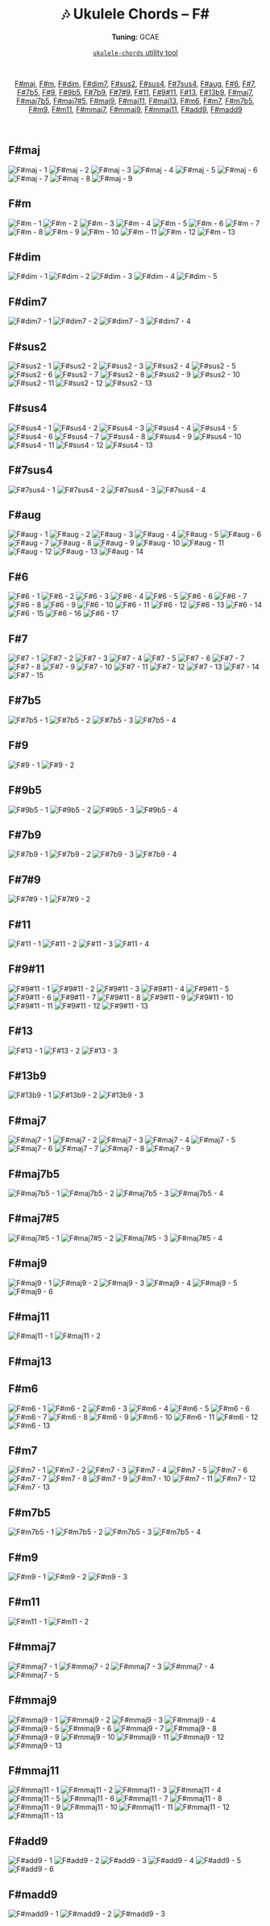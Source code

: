 <div align="center">
	<h1>🎶 Ukulele Chords – F#</h1>
	<p>
		<strong>Tuning:</strong> GCAE
	</p>
	<p>
    	<a href="https://github.com/capevace/ukulele-chords"><code>ukulele-chords</code> utility tool</a>
	</p>
	<br>
	<p>
		<a href="#Fmaj">F#maj</a>, <a href="#Fm">F#m</a>, <a href="#Fdim">F#dim</a>, <a href="#Fdim7">F#dim7</a>, <a href="#Fsus2">F#sus2</a>, <a href="#Fsus4">F#sus4</a>, <a href="#F7sus4">F#7sus4</a>, <a href="#Faug">F#aug</a>, <a href="#F6">F#6</a>, <a href="#F7">F#7</a>, <a href="#F7b5">F#7b5</a>, <a href="#F9">F#9</a>, <a href="#F9b5">F#9b5</a>, <a href="#F7b9">F#7b9</a>, <a href="#F79">F#7#9</a>, <a href="#F11">F#11</a>, <a href="#F911">F#9#11</a>, <a href="#F13">F#13</a>, <a href="#F13b9">F#13b9</a>, <a href="#Fmaj7">F#maj7</a>, <a href="#Fmaj7b5">F#maj7b5</a>, <a href="#Fmaj75">F#maj7#5</a>, <a href="#Fmaj9">F#maj9</a>, <a href="#Fmaj11">F#maj11</a>, <a href="#Fmaj13">F#maj13</a>, <a href="#Fm6">F#m6</a>, <a href="#Fm7">F#m7</a>, <a href="#Fm7b5">F#m7b5</a>, <a href="#Fm9">F#m9</a>, <a href="#Fm11">F#m11</a>, <a href="#Fmmaj7">F#mmaj7</a>, <a href="#Fmmaj9">F#mmaj9</a>, <a href="#Fmmaj11">F#mmaj11</a>, <a href="#Fadd9">F#add9</a>, <a href="#Fmadd9">F#madd9</a>
	</p>
</div>
<br>


## F#maj

![F#maj - 1](https://raw.githubusercontent.com/Capevace/ukulele-chords/main/svgs/F%23maj.svg) ![F#maj - 2](https://raw.githubusercontent.com/Capevace/ukulele-chords/main/svgs/F%23maj-2.svg) ![F#maj - 3](https://raw.githubusercontent.com/Capevace/ukulele-chords/main/svgs/F%23maj-3.svg) ![F#maj - 4](https://raw.githubusercontent.com/Capevace/ukulele-chords/main/svgs/F%23maj-4.svg) ![F#maj - 5](https://raw.githubusercontent.com/Capevace/ukulele-chords/main/svgs/F%23maj-5.svg) ![F#maj - 6](https://raw.githubusercontent.com/Capevace/ukulele-chords/main/svgs/F%23maj-6.svg) ![F#maj - 7](https://raw.githubusercontent.com/Capevace/ukulele-chords/main/svgs/F%23maj-7.svg) ![F#maj - 8](https://raw.githubusercontent.com/Capevace/ukulele-chords/main/svgs/F%23maj-8.svg) ![F#maj - 9](https://raw.githubusercontent.com/Capevace/ukulele-chords/main/svgs/F%23maj-9.svg) 

## F#m

![F#m - 1](https://raw.githubusercontent.com/Capevace/ukulele-chords/main/svgs/F%23m.svg) ![F#m - 2](https://raw.githubusercontent.com/Capevace/ukulele-chords/main/svgs/F%23m-2.svg) ![F#m - 3](https://raw.githubusercontent.com/Capevace/ukulele-chords/main/svgs/F%23m-3.svg) ![F#m - 4](https://raw.githubusercontent.com/Capevace/ukulele-chords/main/svgs/F%23m-4.svg) ![F#m - 5](https://raw.githubusercontent.com/Capevace/ukulele-chords/main/svgs/F%23m-5.svg) ![F#m - 6](https://raw.githubusercontent.com/Capevace/ukulele-chords/main/svgs/F%23m-6.svg) ![F#m - 7](https://raw.githubusercontent.com/Capevace/ukulele-chords/main/svgs/F%23m-7.svg) ![F#m - 8](https://raw.githubusercontent.com/Capevace/ukulele-chords/main/svgs/F%23m-8.svg) ![F#m - 9](https://raw.githubusercontent.com/Capevace/ukulele-chords/main/svgs/F%23m-9.svg) ![F#m - 10](https://raw.githubusercontent.com/Capevace/ukulele-chords/main/svgs/F%23m-10.svg) ![F#m - 11](https://raw.githubusercontent.com/Capevace/ukulele-chords/main/svgs/F%23m-11.svg) ![F#m - 12](https://raw.githubusercontent.com/Capevace/ukulele-chords/main/svgs/F%23m-12.svg) ![F#m - 13](https://raw.githubusercontent.com/Capevace/ukulele-chords/main/svgs/F%23m-13.svg) 

## F#dim

![F#dim - 1](https://raw.githubusercontent.com/Capevace/ukulele-chords/main/svgs/F%23dim.svg) ![F#dim - 2](https://raw.githubusercontent.com/Capevace/ukulele-chords/main/svgs/F%23dim-2.svg) ![F#dim - 3](https://raw.githubusercontent.com/Capevace/ukulele-chords/main/svgs/F%23dim-3.svg) ![F#dim - 4](https://raw.githubusercontent.com/Capevace/ukulele-chords/main/svgs/F%23dim-4.svg) ![F#dim - 5](https://raw.githubusercontent.com/Capevace/ukulele-chords/main/svgs/F%23dim-5.svg) 

## F#dim7

![F#dim7 - 1](https://raw.githubusercontent.com/Capevace/ukulele-chords/main/svgs/F%23dim7.svg) ![F#dim7 - 2](https://raw.githubusercontent.com/Capevace/ukulele-chords/main/svgs/F%23dim7-2.svg) ![F#dim7 - 3](https://raw.githubusercontent.com/Capevace/ukulele-chords/main/svgs/F%23dim7-3.svg) ![F#dim7 - 4](https://raw.githubusercontent.com/Capevace/ukulele-chords/main/svgs/F%23dim7-4.svg) 

## F#sus2

![F#sus2 - 1](https://raw.githubusercontent.com/Capevace/ukulele-chords/main/svgs/F%23sus2.svg) ![F#sus2 - 2](https://raw.githubusercontent.com/Capevace/ukulele-chords/main/svgs/F%23sus2-2.svg) ![F#sus2 - 3](https://raw.githubusercontent.com/Capevace/ukulele-chords/main/svgs/F%23sus2-3.svg) ![F#sus2 - 4](https://raw.githubusercontent.com/Capevace/ukulele-chords/main/svgs/F%23sus2-4.svg) ![F#sus2 - 5](https://raw.githubusercontent.com/Capevace/ukulele-chords/main/svgs/F%23sus2-5.svg) ![F#sus2 - 6](https://raw.githubusercontent.com/Capevace/ukulele-chords/main/svgs/F%23sus2-6.svg) ![F#sus2 - 7](https://raw.githubusercontent.com/Capevace/ukulele-chords/main/svgs/F%23sus2-7.svg) ![F#sus2 - 8](https://raw.githubusercontent.com/Capevace/ukulele-chords/main/svgs/F%23sus2-8.svg) ![F#sus2 - 9](https://raw.githubusercontent.com/Capevace/ukulele-chords/main/svgs/F%23sus2-9.svg) ![F#sus2 - 10](https://raw.githubusercontent.com/Capevace/ukulele-chords/main/svgs/F%23sus2-10.svg) ![F#sus2 - 11](https://raw.githubusercontent.com/Capevace/ukulele-chords/main/svgs/F%23sus2-11.svg) ![F#sus2 - 12](https://raw.githubusercontent.com/Capevace/ukulele-chords/main/svgs/F%23sus2-12.svg) ![F#sus2 - 13](https://raw.githubusercontent.com/Capevace/ukulele-chords/main/svgs/F%23sus2-13.svg) 

## F#sus4

![F#sus4 - 1](https://raw.githubusercontent.com/Capevace/ukulele-chords/main/svgs/F%23sus4.svg) ![F#sus4 - 2](https://raw.githubusercontent.com/Capevace/ukulele-chords/main/svgs/F%23sus4-2.svg) ![F#sus4 - 3](https://raw.githubusercontent.com/Capevace/ukulele-chords/main/svgs/F%23sus4-3.svg) ![F#sus4 - 4](https://raw.githubusercontent.com/Capevace/ukulele-chords/main/svgs/F%23sus4-4.svg) ![F#sus4 - 5](https://raw.githubusercontent.com/Capevace/ukulele-chords/main/svgs/F%23sus4-5.svg) ![F#sus4 - 6](https://raw.githubusercontent.com/Capevace/ukulele-chords/main/svgs/F%23sus4-6.svg) ![F#sus4 - 7](https://raw.githubusercontent.com/Capevace/ukulele-chords/main/svgs/F%23sus4-7.svg) ![F#sus4 - 8](https://raw.githubusercontent.com/Capevace/ukulele-chords/main/svgs/F%23sus4-8.svg) ![F#sus4 - 9](https://raw.githubusercontent.com/Capevace/ukulele-chords/main/svgs/F%23sus4-9.svg) ![F#sus4 - 10](https://raw.githubusercontent.com/Capevace/ukulele-chords/main/svgs/F%23sus4-10.svg) ![F#sus4 - 11](https://raw.githubusercontent.com/Capevace/ukulele-chords/main/svgs/F%23sus4-11.svg) ![F#sus4 - 12](https://raw.githubusercontent.com/Capevace/ukulele-chords/main/svgs/F%23sus4-12.svg) ![F#sus4 - 13](https://raw.githubusercontent.com/Capevace/ukulele-chords/main/svgs/F%23sus4-13.svg) 

## F#7sus4

![F#7sus4 - 1](https://raw.githubusercontent.com/Capevace/ukulele-chords/main/svgs/F%237sus4.svg) ![F#7sus4 - 2](https://raw.githubusercontent.com/Capevace/ukulele-chords/main/svgs/F%237sus4-2.svg) ![F#7sus4 - 3](https://raw.githubusercontent.com/Capevace/ukulele-chords/main/svgs/F%237sus4-3.svg) ![F#7sus4 - 4](https://raw.githubusercontent.com/Capevace/ukulele-chords/main/svgs/F%237sus4-4.svg) 

## F#aug

![F#aug - 1](https://raw.githubusercontent.com/Capevace/ukulele-chords/main/svgs/F%23aug.svg) ![F#aug - 2](https://raw.githubusercontent.com/Capevace/ukulele-chords/main/svgs/F%23aug-2.svg) ![F#aug - 3](https://raw.githubusercontent.com/Capevace/ukulele-chords/main/svgs/F%23aug-3.svg) ![F#aug - 4](https://raw.githubusercontent.com/Capevace/ukulele-chords/main/svgs/F%23aug-4.svg) ![F#aug - 5](https://raw.githubusercontent.com/Capevace/ukulele-chords/main/svgs/F%23aug-5.svg) ![F#aug - 6](https://raw.githubusercontent.com/Capevace/ukulele-chords/main/svgs/F%23aug-6.svg) ![F#aug - 7](https://raw.githubusercontent.com/Capevace/ukulele-chords/main/svgs/F%23aug-7.svg) ![F#aug - 8](https://raw.githubusercontent.com/Capevace/ukulele-chords/main/svgs/F%23aug-8.svg) ![F#aug - 9](https://raw.githubusercontent.com/Capevace/ukulele-chords/main/svgs/F%23aug-9.svg) ![F#aug - 10](https://raw.githubusercontent.com/Capevace/ukulele-chords/main/svgs/F%23aug-10.svg) ![F#aug - 11](https://raw.githubusercontent.com/Capevace/ukulele-chords/main/svgs/F%23aug-11.svg) ![F#aug - 12](https://raw.githubusercontent.com/Capevace/ukulele-chords/main/svgs/F%23aug-12.svg) ![F#aug - 13](https://raw.githubusercontent.com/Capevace/ukulele-chords/main/svgs/F%23aug-13.svg) ![F#aug - 14](https://raw.githubusercontent.com/Capevace/ukulele-chords/main/svgs/F%23aug-14.svg) 

## F#6

![F#6 - 1](https://raw.githubusercontent.com/Capevace/ukulele-chords/main/svgs/F%236.svg) ![F#6 - 2](https://raw.githubusercontent.com/Capevace/ukulele-chords/main/svgs/F%236-2.svg) ![F#6 - 3](https://raw.githubusercontent.com/Capevace/ukulele-chords/main/svgs/F%236-3.svg) ![F#6 - 4](https://raw.githubusercontent.com/Capevace/ukulele-chords/main/svgs/F%236-4.svg) ![F#6 - 5](https://raw.githubusercontent.com/Capevace/ukulele-chords/main/svgs/F%236-5.svg) ![F#6 - 6](https://raw.githubusercontent.com/Capevace/ukulele-chords/main/svgs/F%236-6.svg) ![F#6 - 7](https://raw.githubusercontent.com/Capevace/ukulele-chords/main/svgs/F%236-7.svg) ![F#6 - 8](https://raw.githubusercontent.com/Capevace/ukulele-chords/main/svgs/F%236-8.svg) ![F#6 - 9](https://raw.githubusercontent.com/Capevace/ukulele-chords/main/svgs/F%236-9.svg) ![F#6 - 10](https://raw.githubusercontent.com/Capevace/ukulele-chords/main/svgs/F%236-10.svg) ![F#6 - 11](https://raw.githubusercontent.com/Capevace/ukulele-chords/main/svgs/F%236-11.svg) ![F#6 - 12](https://raw.githubusercontent.com/Capevace/ukulele-chords/main/svgs/F%236-12.svg) ![F#6 - 13](https://raw.githubusercontent.com/Capevace/ukulele-chords/main/svgs/F%236-13.svg) ![F#6 - 14](https://raw.githubusercontent.com/Capevace/ukulele-chords/main/svgs/F%236-14.svg) ![F#6 - 15](https://raw.githubusercontent.com/Capevace/ukulele-chords/main/svgs/F%236-15.svg) ![F#6 - 16](https://raw.githubusercontent.com/Capevace/ukulele-chords/main/svgs/F%236-16.svg) ![F#6 - 17](https://raw.githubusercontent.com/Capevace/ukulele-chords/main/svgs/F%236-17.svg) 

## F#7

![F#7 - 1](https://raw.githubusercontent.com/Capevace/ukulele-chords/main/svgs/F%237.svg) ![F#7 - 2](https://raw.githubusercontent.com/Capevace/ukulele-chords/main/svgs/F%237-2.svg) ![F#7 - 3](https://raw.githubusercontent.com/Capevace/ukulele-chords/main/svgs/F%237-3.svg) ![F#7 - 4](https://raw.githubusercontent.com/Capevace/ukulele-chords/main/svgs/F%237-4.svg) ![F#7 - 5](https://raw.githubusercontent.com/Capevace/ukulele-chords/main/svgs/F%237-5.svg) ![F#7 - 6](https://raw.githubusercontent.com/Capevace/ukulele-chords/main/svgs/F%237-6.svg) ![F#7 - 7](https://raw.githubusercontent.com/Capevace/ukulele-chords/main/svgs/F%237-7.svg) ![F#7 - 8](https://raw.githubusercontent.com/Capevace/ukulele-chords/main/svgs/F%237-8.svg) ![F#7 - 9](https://raw.githubusercontent.com/Capevace/ukulele-chords/main/svgs/F%237-9.svg) ![F#7 - 10](https://raw.githubusercontent.com/Capevace/ukulele-chords/main/svgs/F%237-10.svg) ![F#7 - 11](https://raw.githubusercontent.com/Capevace/ukulele-chords/main/svgs/F%237-11.svg) ![F#7 - 12](https://raw.githubusercontent.com/Capevace/ukulele-chords/main/svgs/F%237-12.svg) ![F#7 - 13](https://raw.githubusercontent.com/Capevace/ukulele-chords/main/svgs/F%237-13.svg) ![F#7 - 14](https://raw.githubusercontent.com/Capevace/ukulele-chords/main/svgs/F%237-14.svg) ![F#7 - 15](https://raw.githubusercontent.com/Capevace/ukulele-chords/main/svgs/F%237-15.svg) 

## F#7b5

![F#7b5 - 1](https://raw.githubusercontent.com/Capevace/ukulele-chords/main/svgs/F%237b5.svg) ![F#7b5 - 2](https://raw.githubusercontent.com/Capevace/ukulele-chords/main/svgs/F%237b5-2.svg) ![F#7b5 - 3](https://raw.githubusercontent.com/Capevace/ukulele-chords/main/svgs/F%237b5-3.svg) ![F#7b5 - 4](https://raw.githubusercontent.com/Capevace/ukulele-chords/main/svgs/F%237b5-4.svg) 

## F#9

![F#9 - 1](https://raw.githubusercontent.com/Capevace/ukulele-chords/main/svgs/F%239.svg) ![F#9 - 2](https://raw.githubusercontent.com/Capevace/ukulele-chords/main/svgs/F%239-2.svg) 

## F#9b5

![F#9b5 - 1](https://raw.githubusercontent.com/Capevace/ukulele-chords/main/svgs/F%239b5.svg) ![F#9b5 - 2](https://raw.githubusercontent.com/Capevace/ukulele-chords/main/svgs/F%239b5-2.svg) ![F#9b5 - 3](https://raw.githubusercontent.com/Capevace/ukulele-chords/main/svgs/F%239b5-3.svg) ![F#9b5 - 4](https://raw.githubusercontent.com/Capevace/ukulele-chords/main/svgs/F%239b5-4.svg) 

## F#7b9

![F#7b9 - 1](https://raw.githubusercontent.com/Capevace/ukulele-chords/main/svgs/F%237b9.svg) ![F#7b9 - 2](https://raw.githubusercontent.com/Capevace/ukulele-chords/main/svgs/F%237b9-2.svg) ![F#7b9 - 3](https://raw.githubusercontent.com/Capevace/ukulele-chords/main/svgs/F%237b9-3.svg) ![F#7b9 - 4](https://raw.githubusercontent.com/Capevace/ukulele-chords/main/svgs/F%237b9-4.svg) 

## F#7#9

![F#7#9 - 1](https://raw.githubusercontent.com/Capevace/ukulele-chords/main/svgs/F%237%239.svg) ![F#7#9 - 2](https://raw.githubusercontent.com/Capevace/ukulele-chords/main/svgs/F%237%239-2.svg) 

## F#11

![F#11 - 1](https://raw.githubusercontent.com/Capevace/ukulele-chords/main/svgs/F%2311.svg) ![F#11 - 2](https://raw.githubusercontent.com/Capevace/ukulele-chords/main/svgs/F%2311-2.svg) ![F#11 - 3](https://raw.githubusercontent.com/Capevace/ukulele-chords/main/svgs/F%2311-3.svg) ![F#11 - 4](https://raw.githubusercontent.com/Capevace/ukulele-chords/main/svgs/F%2311-4.svg) 

## F#9#11

![F#9#11 - 1](https://raw.githubusercontent.com/Capevace/ukulele-chords/main/svgs/F%239%2311.svg) ![F#9#11 - 2](https://raw.githubusercontent.com/Capevace/ukulele-chords/main/svgs/F%239%2311-2.svg) ![F#9#11 - 3](https://raw.githubusercontent.com/Capevace/ukulele-chords/main/svgs/F%239%2311-3.svg) ![F#9#11 - 4](https://raw.githubusercontent.com/Capevace/ukulele-chords/main/svgs/F%239%2311-4.svg) ![F#9#11 - 5](https://raw.githubusercontent.com/Capevace/ukulele-chords/main/svgs/F%239%2311-5.svg) ![F#9#11 - 6](https://raw.githubusercontent.com/Capevace/ukulele-chords/main/svgs/F%239%2311-6.svg) ![F#9#11 - 7](https://raw.githubusercontent.com/Capevace/ukulele-chords/main/svgs/F%239%2311-7.svg) ![F#9#11 - 8](https://raw.githubusercontent.com/Capevace/ukulele-chords/main/svgs/F%239%2311-8.svg) ![F#9#11 - 9](https://raw.githubusercontent.com/Capevace/ukulele-chords/main/svgs/F%239%2311-9.svg) ![F#9#11 - 10](https://raw.githubusercontent.com/Capevace/ukulele-chords/main/svgs/F%239%2311-10.svg) ![F#9#11 - 11](https://raw.githubusercontent.com/Capevace/ukulele-chords/main/svgs/F%239%2311-11.svg) ![F#9#11 - 12](https://raw.githubusercontent.com/Capevace/ukulele-chords/main/svgs/F%239%2311-12.svg) ![F#9#11 - 13](https://raw.githubusercontent.com/Capevace/ukulele-chords/main/svgs/F%239%2311-13.svg) 

## F#13

![F#13 - 1](https://raw.githubusercontent.com/Capevace/ukulele-chords/main/svgs/F%2313.svg) ![F#13 - 2](https://raw.githubusercontent.com/Capevace/ukulele-chords/main/svgs/F%2313-2.svg) ![F#13 - 3](https://raw.githubusercontent.com/Capevace/ukulele-chords/main/svgs/F%2313-3.svg) 

## F#13b9

![F#13b9 - 1](https://raw.githubusercontent.com/Capevace/ukulele-chords/main/svgs/F%2313b9.svg) ![F#13b9 - 2](https://raw.githubusercontent.com/Capevace/ukulele-chords/main/svgs/F%2313b9-2.svg) ![F#13b9 - 3](https://raw.githubusercontent.com/Capevace/ukulele-chords/main/svgs/F%2313b9-3.svg) 

## F#maj7

![F#maj7 - 1](https://raw.githubusercontent.com/Capevace/ukulele-chords/main/svgs/F%23maj7.svg) ![F#maj7 - 2](https://raw.githubusercontent.com/Capevace/ukulele-chords/main/svgs/F%23maj7-2.svg) ![F#maj7 - 3](https://raw.githubusercontent.com/Capevace/ukulele-chords/main/svgs/F%23maj7-3.svg) ![F#maj7 - 4](https://raw.githubusercontent.com/Capevace/ukulele-chords/main/svgs/F%23maj7-4.svg) ![F#maj7 - 5](https://raw.githubusercontent.com/Capevace/ukulele-chords/main/svgs/F%23maj7-5.svg) ![F#maj7 - 6](https://raw.githubusercontent.com/Capevace/ukulele-chords/main/svgs/F%23maj7-6.svg) ![F#maj7 - 7](https://raw.githubusercontent.com/Capevace/ukulele-chords/main/svgs/F%23maj7-7.svg) ![F#maj7 - 8](https://raw.githubusercontent.com/Capevace/ukulele-chords/main/svgs/F%23maj7-8.svg) ![F#maj7 - 9](https://raw.githubusercontent.com/Capevace/ukulele-chords/main/svgs/F%23maj7-9.svg) 

## F#maj7b5

![F#maj7b5 - 1](https://raw.githubusercontent.com/Capevace/ukulele-chords/main/svgs/F%23maj7b5.svg) ![F#maj7b5 - 2](https://raw.githubusercontent.com/Capevace/ukulele-chords/main/svgs/F%23maj7b5-2.svg) ![F#maj7b5 - 3](https://raw.githubusercontent.com/Capevace/ukulele-chords/main/svgs/F%23maj7b5-3.svg) ![F#maj7b5 - 4](https://raw.githubusercontent.com/Capevace/ukulele-chords/main/svgs/F%23maj7b5-4.svg) 

## F#maj7#5

![F#maj7#5 - 1](https://raw.githubusercontent.com/Capevace/ukulele-chords/main/svgs/F%23maj7%235.svg) ![F#maj7#5 - 2](https://raw.githubusercontent.com/Capevace/ukulele-chords/main/svgs/F%23maj7%235-2.svg) ![F#maj7#5 - 3](https://raw.githubusercontent.com/Capevace/ukulele-chords/main/svgs/F%23maj7%235-3.svg) ![F#maj7#5 - 4](https://raw.githubusercontent.com/Capevace/ukulele-chords/main/svgs/F%23maj7%235-4.svg) 

## F#maj9

![F#maj9 - 1](https://raw.githubusercontent.com/Capevace/ukulele-chords/main/svgs/F%23maj9.svg) ![F#maj9 - 2](https://raw.githubusercontent.com/Capevace/ukulele-chords/main/svgs/F%23maj9-2.svg) ![F#maj9 - 3](https://raw.githubusercontent.com/Capevace/ukulele-chords/main/svgs/F%23maj9-3.svg) ![F#maj9 - 4](https://raw.githubusercontent.com/Capevace/ukulele-chords/main/svgs/F%23maj9-4.svg) ![F#maj9 - 5](https://raw.githubusercontent.com/Capevace/ukulele-chords/main/svgs/F%23maj9-5.svg) ![F#maj9 - 6](https://raw.githubusercontent.com/Capevace/ukulele-chords/main/svgs/F%23maj9-6.svg) 

## F#maj11

![F#maj11 - 1](https://raw.githubusercontent.com/Capevace/ukulele-chords/main/svgs/F%23maj11.svg) ![F#maj11 - 2](https://raw.githubusercontent.com/Capevace/ukulele-chords/main/svgs/F%23maj11-2.svg) 

## F#maj13



## F#m6

![F#m6 - 1](https://raw.githubusercontent.com/Capevace/ukulele-chords/main/svgs/F%23m6.svg) ![F#m6 - 2](https://raw.githubusercontent.com/Capevace/ukulele-chords/main/svgs/F%23m6-2.svg) ![F#m6 - 3](https://raw.githubusercontent.com/Capevace/ukulele-chords/main/svgs/F%23m6-3.svg) ![F#m6 - 4](https://raw.githubusercontent.com/Capevace/ukulele-chords/main/svgs/F%23m6-4.svg) ![F#m6 - 5](https://raw.githubusercontent.com/Capevace/ukulele-chords/main/svgs/F%23m6-5.svg) ![F#m6 - 6](https://raw.githubusercontent.com/Capevace/ukulele-chords/main/svgs/F%23m6-6.svg) ![F#m6 - 7](https://raw.githubusercontent.com/Capevace/ukulele-chords/main/svgs/F%23m6-7.svg) ![F#m6 - 8](https://raw.githubusercontent.com/Capevace/ukulele-chords/main/svgs/F%23m6-8.svg) ![F#m6 - 9](https://raw.githubusercontent.com/Capevace/ukulele-chords/main/svgs/F%23m6-9.svg) ![F#m6 - 10](https://raw.githubusercontent.com/Capevace/ukulele-chords/main/svgs/F%23m6-10.svg) ![F#m6 - 11](https://raw.githubusercontent.com/Capevace/ukulele-chords/main/svgs/F%23m6-11.svg) ![F#m6 - 12](https://raw.githubusercontent.com/Capevace/ukulele-chords/main/svgs/F%23m6-12.svg) ![F#m6 - 13](https://raw.githubusercontent.com/Capevace/ukulele-chords/main/svgs/F%23m6-13.svg) 

## F#m7

![F#m7 - 1](https://raw.githubusercontent.com/Capevace/ukulele-chords/main/svgs/F%23m7.svg) ![F#m7 - 2](https://raw.githubusercontent.com/Capevace/ukulele-chords/main/svgs/F%23m7-2.svg) ![F#m7 - 3](https://raw.githubusercontent.com/Capevace/ukulele-chords/main/svgs/F%23m7-3.svg) ![F#m7 - 4](https://raw.githubusercontent.com/Capevace/ukulele-chords/main/svgs/F%23m7-4.svg) ![F#m7 - 5](https://raw.githubusercontent.com/Capevace/ukulele-chords/main/svgs/F%23m7-5.svg) ![F#m7 - 6](https://raw.githubusercontent.com/Capevace/ukulele-chords/main/svgs/F%23m7-6.svg) ![F#m7 - 7](https://raw.githubusercontent.com/Capevace/ukulele-chords/main/svgs/F%23m7-7.svg) ![F#m7 - 8](https://raw.githubusercontent.com/Capevace/ukulele-chords/main/svgs/F%23m7-8.svg) ![F#m7 - 9](https://raw.githubusercontent.com/Capevace/ukulele-chords/main/svgs/F%23m7-9.svg) ![F#m7 - 10](https://raw.githubusercontent.com/Capevace/ukulele-chords/main/svgs/F%23m7-10.svg) ![F#m7 - 11](https://raw.githubusercontent.com/Capevace/ukulele-chords/main/svgs/F%23m7-11.svg) ![F#m7 - 12](https://raw.githubusercontent.com/Capevace/ukulele-chords/main/svgs/F%23m7-12.svg) ![F#m7 - 13](https://raw.githubusercontent.com/Capevace/ukulele-chords/main/svgs/F%23m7-13.svg) 

## F#m7b5

![F#m7b5 - 1](https://raw.githubusercontent.com/Capevace/ukulele-chords/main/svgs/F%23m7b5.svg) ![F#m7b5 - 2](https://raw.githubusercontent.com/Capevace/ukulele-chords/main/svgs/F%23m7b5-2.svg) ![F#m7b5 - 3](https://raw.githubusercontent.com/Capevace/ukulele-chords/main/svgs/F%23m7b5-3.svg) ![F#m7b5 - 4](https://raw.githubusercontent.com/Capevace/ukulele-chords/main/svgs/F%23m7b5-4.svg) 

## F#m9

![F#m9 - 1](https://raw.githubusercontent.com/Capevace/ukulele-chords/main/svgs/F%23m9.svg) ![F#m9 - 2](https://raw.githubusercontent.com/Capevace/ukulele-chords/main/svgs/F%23m9-2.svg) ![F#m9 - 3](https://raw.githubusercontent.com/Capevace/ukulele-chords/main/svgs/F%23m9-3.svg) 

## F#m11

![F#m11 - 1](https://raw.githubusercontent.com/Capevace/ukulele-chords/main/svgs/F%23m11.svg) ![F#m11 - 2](https://raw.githubusercontent.com/Capevace/ukulele-chords/main/svgs/F%23m11-2.svg) 

## F#mmaj7

![F#mmaj7 - 1](https://raw.githubusercontent.com/Capevace/ukulele-chords/main/svgs/F%23mmaj7.svg) ![F#mmaj7 - 2](https://raw.githubusercontent.com/Capevace/ukulele-chords/main/svgs/F%23mmaj7-2.svg) ![F#mmaj7 - 3](https://raw.githubusercontent.com/Capevace/ukulele-chords/main/svgs/F%23mmaj7-3.svg) ![F#mmaj7 - 4](https://raw.githubusercontent.com/Capevace/ukulele-chords/main/svgs/F%23mmaj7-4.svg) ![F#mmaj7 - 5](https://raw.githubusercontent.com/Capevace/ukulele-chords/main/svgs/F%23mmaj7-5.svg) 

## F#mmaj9

![F#mmaj9 - 1](https://raw.githubusercontent.com/Capevace/ukulele-chords/main/svgs/F%23mmaj9.svg) ![F#mmaj9 - 2](https://raw.githubusercontent.com/Capevace/ukulele-chords/main/svgs/F%23mmaj9-2.svg) ![F#mmaj9 - 3](https://raw.githubusercontent.com/Capevace/ukulele-chords/main/svgs/F%23mmaj9-3.svg) ![F#mmaj9 - 4](https://raw.githubusercontent.com/Capevace/ukulele-chords/main/svgs/F%23mmaj9-4.svg) ![F#mmaj9 - 5](https://raw.githubusercontent.com/Capevace/ukulele-chords/main/svgs/F%23mmaj9-5.svg) ![F#mmaj9 - 6](https://raw.githubusercontent.com/Capevace/ukulele-chords/main/svgs/F%23mmaj9-6.svg) ![F#mmaj9 - 7](https://raw.githubusercontent.com/Capevace/ukulele-chords/main/svgs/F%23mmaj9-7.svg) ![F#mmaj9 - 8](https://raw.githubusercontent.com/Capevace/ukulele-chords/main/svgs/F%23mmaj9-8.svg) ![F#mmaj9 - 9](https://raw.githubusercontent.com/Capevace/ukulele-chords/main/svgs/F%23mmaj9-9.svg) ![F#mmaj9 - 10](https://raw.githubusercontent.com/Capevace/ukulele-chords/main/svgs/F%23mmaj9-10.svg) ![F#mmaj9 - 11](https://raw.githubusercontent.com/Capevace/ukulele-chords/main/svgs/F%23mmaj9-11.svg) ![F#mmaj9 - 12](https://raw.githubusercontent.com/Capevace/ukulele-chords/main/svgs/F%23mmaj9-12.svg) ![F#mmaj9 - 13](https://raw.githubusercontent.com/Capevace/ukulele-chords/main/svgs/F%23mmaj9-13.svg) 

## F#mmaj11

![F#mmaj11 - 1](https://raw.githubusercontent.com/Capevace/ukulele-chords/main/svgs/F%23mmaj11.svg) ![F#mmaj11 - 2](https://raw.githubusercontent.com/Capevace/ukulele-chords/main/svgs/F%23mmaj11-2.svg) ![F#mmaj11 - 3](https://raw.githubusercontent.com/Capevace/ukulele-chords/main/svgs/F%23mmaj11-3.svg) ![F#mmaj11 - 4](https://raw.githubusercontent.com/Capevace/ukulele-chords/main/svgs/F%23mmaj11-4.svg) ![F#mmaj11 - 5](https://raw.githubusercontent.com/Capevace/ukulele-chords/main/svgs/F%23mmaj11-5.svg) ![F#mmaj11 - 6](https://raw.githubusercontent.com/Capevace/ukulele-chords/main/svgs/F%23mmaj11-6.svg) ![F#mmaj11 - 7](https://raw.githubusercontent.com/Capevace/ukulele-chords/main/svgs/F%23mmaj11-7.svg) ![F#mmaj11 - 8](https://raw.githubusercontent.com/Capevace/ukulele-chords/main/svgs/F%23mmaj11-8.svg) ![F#mmaj11 - 9](https://raw.githubusercontent.com/Capevace/ukulele-chords/main/svgs/F%23mmaj11-9.svg) ![F#mmaj11 - 10](https://raw.githubusercontent.com/Capevace/ukulele-chords/main/svgs/F%23mmaj11-10.svg) ![F#mmaj11 - 11](https://raw.githubusercontent.com/Capevace/ukulele-chords/main/svgs/F%23mmaj11-11.svg) ![F#mmaj11 - 12](https://raw.githubusercontent.com/Capevace/ukulele-chords/main/svgs/F%23mmaj11-12.svg) ![F#mmaj11 - 13](https://raw.githubusercontent.com/Capevace/ukulele-chords/main/svgs/F%23mmaj11-13.svg) 

## F#add9

![F#add9 - 1](https://raw.githubusercontent.com/Capevace/ukulele-chords/main/svgs/F%23add9.svg) ![F#add9 - 2](https://raw.githubusercontent.com/Capevace/ukulele-chords/main/svgs/F%23add9-2.svg) ![F#add9 - 3](https://raw.githubusercontent.com/Capevace/ukulele-chords/main/svgs/F%23add9-3.svg) ![F#add9 - 4](https://raw.githubusercontent.com/Capevace/ukulele-chords/main/svgs/F%23add9-4.svg) ![F#add9 - 5](https://raw.githubusercontent.com/Capevace/ukulele-chords/main/svgs/F%23add9-5.svg) ![F#add9 - 6](https://raw.githubusercontent.com/Capevace/ukulele-chords/main/svgs/F%23add9-6.svg) 

## F#madd9

![F#madd9 - 1](https://raw.githubusercontent.com/Capevace/ukulele-chords/main/svgs/F%23madd9.svg) ![F#madd9 - 2](https://raw.githubusercontent.com/Capevace/ukulele-chords/main/svgs/F%23madd9-2.svg) ![F#madd9 - 3](https://raw.githubusercontent.com/Capevace/ukulele-chords/main/svgs/F%23madd9-3.svg) 

